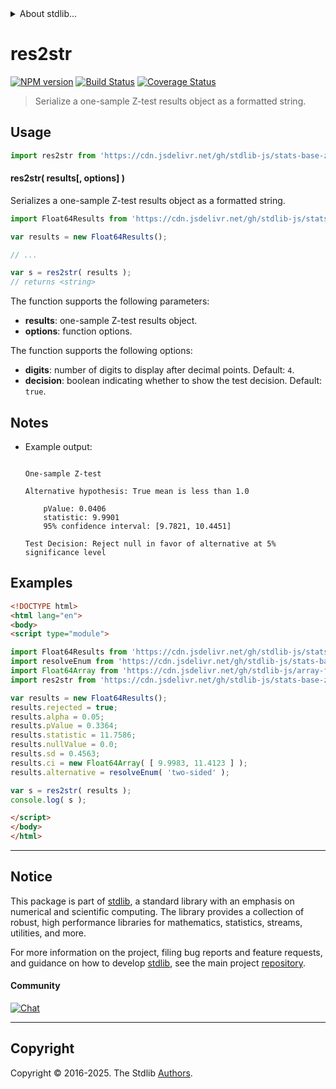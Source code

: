 <!--

@license Apache-2.0

Copyright (c) 2025 The Stdlib Authors.

Licensed under the Apache License, Version 2.0 (the "License");
you may not use this file except in compliance with the License.
You may obtain a copy of the License at

   http://www.apache.org/licenses/LICENSE-2.0

Unless required by applicable law or agreed to in writing, software
distributed under the License is distributed on an "AS IS" BASIS,
WITHOUT WARRANTIES OR CONDITIONS OF ANY KIND, either express or implied.
See the License for the specific language governing permissions and
limitations under the License.

-->


<details>
  <summary>
    About stdlib...
  </summary>
  <p>We believe in a future in which the web is a preferred environment for numerical computation. To help realize this future, we've built stdlib. stdlib is a standard library, with an emphasis on numerical and scientific computation, written in JavaScript (and C) for execution in browsers and in Node.js.</p>
  <p>The library is fully decomposable, being architected in such a way that you can swap out and mix and match APIs and functionality to cater to your exact preferences and use cases.</p>
  <p>When you use stdlib, you can be absolutely certain that you are using the most thorough, rigorous, well-written, studied, documented, tested, measured, and high-quality code out there.</p>
  <p>To join us in bringing numerical computing to the web, get started by checking us out on <a href="https://github.com/stdlib-js/stdlib">GitHub</a>, and please consider <a href="https://opencollective.com/stdlib">financially supporting stdlib</a>. We greatly appreciate your continued support!</p>
</details>

# res2str

[![NPM version][npm-image]][npm-url] [![Build Status][test-image]][test-url] [![Coverage Status][coverage-image]][coverage-url] <!-- [![dependencies][dependencies-image]][dependencies-url] -->

> Serialize a one-sample Z-test results object as a formatted string.

<!-- Section to include introductory text. Make sure to keep an empty line after the intro `section` element and another before the `/section` close. -->

<section class="intro">

</section>

<!-- /.intro -->

<!-- Package usage documentation. -->



<section class="usage">

## Usage

```javascript
import res2str from 'https://cdn.jsdelivr.net/gh/stdlib-js/stats-base-ztest-one-sample-results-to-string@esm/index.mjs';
```

#### res2str( results\[, options] )

Serializes a one-sample Z-test results object as a formatted string.

```javascript
import Float64Results from 'https://cdn.jsdelivr.net/gh/stdlib-js/stats-base-ztest-one-sample-results-float64@esm/index.mjs';

var results = new Float64Results();

// ...

var s = res2str( results );
// returns <string>
```

The function supports the following parameters:

-   **results**: one-sample Z-test results object.
-   **options**: function options.

The function supports the following options:

-   **digits**: number of digits to display after decimal points. Default: `4`.
-   **decision**: boolean indicating whether to show the test decision. Default: `true`.

</section>

<!-- /.usage -->

<!-- Package usage notes. Make sure to keep an empty line after the `section` element and another before the `/section` close. -->

<section class="notes">

## Notes

-   Example output:

    ```text

    One-sample Z-test

    Alternative hypothesis: True mean is less than 1.0

        pValue: 0.0406
        statistic: 9.9901
        95% confidence interval: [9.7821, 10.4451]

    Test Decision: Reject null in favor of alternative at 5% significance level

    ```

</section>

<!-- /.notes -->

<!-- Package usage examples. -->

<section class="examples">

## Examples

<!-- eslint no-undef: "error" -->

```html
<!DOCTYPE html>
<html lang="en">
<body>
<script type="module">

import Float64Results from 'https://cdn.jsdelivr.net/gh/stdlib-js/stats-base-ztest-one-sample-results-float64@esm/index.mjs';
import resolveEnum from 'https://cdn.jsdelivr.net/gh/stdlib-js/stats-base-ztest-alternative-resolve-enum@esm/index.mjs';
import Float64Array from 'https://cdn.jsdelivr.net/gh/stdlib-js/array-float64@esm/index.mjs';
import res2str from 'https://cdn.jsdelivr.net/gh/stdlib-js/stats-base-ztest-one-sample-results-to-string@esm/index.mjs';

var results = new Float64Results();
results.rejected = true;
results.alpha = 0.05;
results.pValue = 0.3364;
results.statistic = 11.7586;
results.nullValue = 0.0;
results.sd = 0.4563;
results.ci = new Float64Array( [ 9.9983, 11.4123 ] );
results.alternative = resolveEnum( 'two-sided' );

var s = res2str( results );
console.log( s );

</script>
</body>
</html>
```

</section>

<!-- /.examples -->

<!-- Section to include cited references. If references are included, add a horizontal rule *before* the section. Make sure to keep an empty line after the `section` element and another before the `/section` close. -->

<section class="references">

</section>

<!-- /.references -->

<!-- Section for related `stdlib` packages. Do not manually edit this section, as it is automatically populated. -->

<section class="related">

</section>

<!-- /.related -->

<!-- Section for all links. Make sure to keep an empty line after the `section` element and another before the `/section` close. -->


<section class="main-repo" >

* * *

## Notice

This package is part of [stdlib][stdlib], a standard library with an emphasis on numerical and scientific computing. The library provides a collection of robust, high performance libraries for mathematics, statistics, streams, utilities, and more.

For more information on the project, filing bug reports and feature requests, and guidance on how to develop [stdlib][stdlib], see the main project [repository][stdlib].

#### Community

[![Chat][chat-image]][chat-url]

---

## Copyright

Copyright &copy; 2016-2025. The Stdlib [Authors][stdlib-authors].

</section>

<!-- /.stdlib -->

<!-- Section for all links. Make sure to keep an empty line after the `section` element and another before the `/section` close. -->

<section class="links">

[npm-image]: http://img.shields.io/npm/v/@stdlib/stats-base-ztest-one-sample-results-to-string.svg
[npm-url]: https://npmjs.org/package/@stdlib/stats-base-ztest-one-sample-results-to-string

[test-image]: https://github.com/stdlib-js/stats-base-ztest-one-sample-results-to-string/actions/workflows/test.yml/badge.svg?branch=main
[test-url]: https://github.com/stdlib-js/stats-base-ztest-one-sample-results-to-string/actions/workflows/test.yml?query=branch:main

[coverage-image]: https://img.shields.io/codecov/c/github/stdlib-js/stats-base-ztest-one-sample-results-to-string/main.svg
[coverage-url]: https://codecov.io/github/stdlib-js/stats-base-ztest-one-sample-results-to-string?branch=main

<!--

[dependencies-image]: https://img.shields.io/david/stdlib-js/stats-base-ztest-one-sample-results-to-string.svg
[dependencies-url]: https://david-dm.org/stdlib-js/stats-base-ztest-one-sample-results-to-string/main

-->

[chat-image]: https://img.shields.io/gitter/room/stdlib-js/stdlib.svg
[chat-url]: https://app.gitter.im/#/room/#stdlib-js_stdlib:gitter.im

[stdlib]: https://github.com/stdlib-js/stdlib

[stdlib-authors]: https://github.com/stdlib-js/stdlib/graphs/contributors

[umd]: https://github.com/umdjs/umd
[es-module]: https://developer.mozilla.org/en-US/docs/Web/JavaScript/Guide/Modules

[deno-url]: https://github.com/stdlib-js/stats-base-ztest-one-sample-results-to-string/tree/deno
[deno-readme]: https://github.com/stdlib-js/stats-base-ztest-one-sample-results-to-string/blob/deno/README.md
[umd-url]: https://github.com/stdlib-js/stats-base-ztest-one-sample-results-to-string/tree/umd
[umd-readme]: https://github.com/stdlib-js/stats-base-ztest-one-sample-results-to-string/blob/umd/README.md
[esm-url]: https://github.com/stdlib-js/stats-base-ztest-one-sample-results-to-string/tree/esm
[esm-readme]: https://github.com/stdlib-js/stats-base-ztest-one-sample-results-to-string/blob/esm/README.md
[branches-url]: https://github.com/stdlib-js/stats-base-ztest-one-sample-results-to-string/blob/main/branches.md

</section>

<!-- /.links -->
